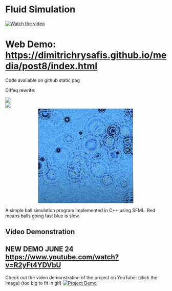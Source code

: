 # Fluid Simulation

[![Watch the video](https://img.youtube.com/vi/IHNFb7Ru-Q8/0.jpg)](https://youtu.be/IHNFb7Ru-Q8)

# Web Demo: https://dimitrichrysafis.github.io/media/post8/index.html
Code avaliable on github static pag

Diffeq rewrite:
<div style="display: flex; justify-content: center;">
    <img src="images/video.gif" width="1000">
</div>

<div style="display: flex; justify-content: center;">
    <img src="pde.gif" width="1000">
</div>


<div style="display: flex; justify-content: center;">
      <img src="images/1.png" width="300">
</div>

A simple ball simulation program implemented in C++ using SFML.
Red means balls going fast blue is slow.

## Video Demonstration
## NEW DEMO JUNE 24 https://www.youtube.com/watch?v=R2yFt4YDVbU

Check out the video demonstration of the project on YouTube: (click the image)
(too big to fit in gif)
[![Project Demo](https://img.youtube.com/vi/HHiKBfknxA0/0.jpg)](https://youtu.be/HHiKBfknxA0)

